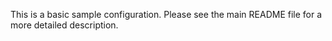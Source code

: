 This is a basic sample configuration.
Please see the main README file for a more detailed description.
